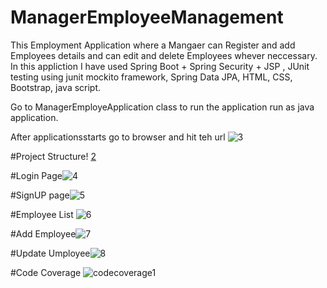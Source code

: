 # ManagerEmployeeManagement

This Employment Application where a Mangaer can Register and add Employees details and can edit and delete Employees whever neccessary.
In this appliction I have used Spring Boot + Spring Security + JSP , JUnit testing using junit mockito framework, Spring Data JPA, HTML, CSS,
Bootstrap, java script.

Go to ManagerEmployeApplication class to run the application run as java application.


After applicationsstarts go to browser and hit teh url ![3](https://user-images.githubusercontent.com/44228860/111351857-9c9c0e00-86a9-11eb-9585-f25f86fb8943.PNG)


#Project Structure!
[2](https://user-images.githubusercontent.com/44228860/111351492-3c0cd100-86a9-11eb-85d0-f39f60153246.PNG)

#Login Page![4](https://user-images.githubusercontent.com/44228860/111351956-b2a9ce80-86a9-11eb-9728-dd23fac1813d.PNG)

#SignUP page![5](https://user-images.githubusercontent.com/44228860/111352079-d53be780-86a9-11eb-83d3-6d67c653c7e0.PNG)

#Employee List
![6](https://user-images.githubusercontent.com/44228860/111352117-e08f1300-86a9-11eb-98e8-db5b2c6f78b1.PNG)

#Add Employee![7](https://user-images.githubusercontent.com/44228860/111352147-e84eb780-86a9-11eb-8dc9-c750415e9985.PNG)

#Update Umployee![8](https://user-images.githubusercontent.com/44228860/111352196-f3094c80-86a9-11eb-9527-b58451360ce2.PNG)

#Code Coverage
![codecoverage1](https://user-images.githubusercontent.com/44228860/111352315-0b796700-86aa-11eb-8c9b-11b517c19327.PNG)
